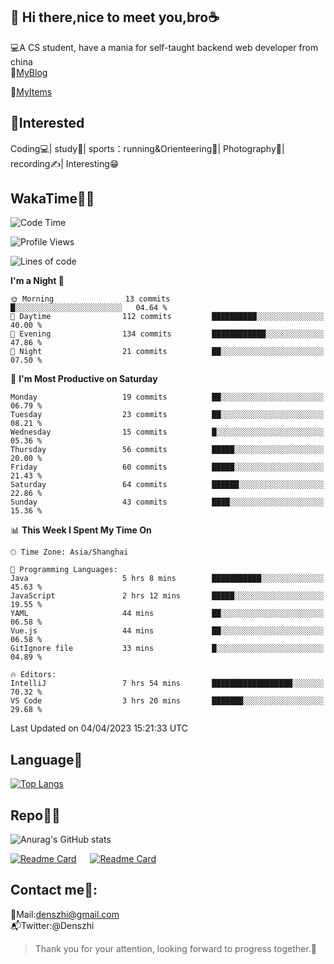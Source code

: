 👋 Hi there,nice to meet you,bro☕
---
💻A CS student, have a mania for self-taught backend web developer from china   
📌[MyBlog](https://github.com/HealUP/MyBlog)

📌[MyItems](https://healup.github.io/)

 <!-- waka-box start -->
 <!-- waka-box end -->
 
🧲**Interested**
--
Coding💻| study📖| sports：running&Orienteering🏃‍| Photography📸| recording✍️| Interesting😁

WakaTime👨‍💻
---
<!--START_SECTION:waka-->
![Code Time](http://img.shields.io/badge/Code%20Time-21%20hrs%2031%20mins-blue)

![Profile Views](http://img.shields.io/badge/Profile%20Views-353-blue)

![Lines of code](https://img.shields.io/badge/From%20Hello%20World%20I%27ve%20Written-148.8%20thousand%20lines%20of%20code-blue)

**I'm a Night 🦉** 

```text
🌞 Morning                13 commits          █░░░░░░░░░░░░░░░░░░░░░░░░   04.64 % 
🌆 Daytime                112 commits         ██████████░░░░░░░░░░░░░░░   40.00 % 
🌃 Evening                134 commits         ████████████░░░░░░░░░░░░░   47.86 % 
🌙 Night                  21 commits          ██░░░░░░░░░░░░░░░░░░░░░░░   07.50 % 
```
📅 **I'm Most Productive on Saturday** 

```text
Monday                   19 commits          ██░░░░░░░░░░░░░░░░░░░░░░░   06.79 % 
Tuesday                  23 commits          ██░░░░░░░░░░░░░░░░░░░░░░░   08.21 % 
Wednesday                15 commits          █░░░░░░░░░░░░░░░░░░░░░░░░   05.36 % 
Thursday                 56 commits          █████░░░░░░░░░░░░░░░░░░░░   20.00 % 
Friday                   60 commits          █████░░░░░░░░░░░░░░░░░░░░   21.43 % 
Saturday                 64 commits          ██████░░░░░░░░░░░░░░░░░░░   22.86 % 
Sunday                   43 commits          ████░░░░░░░░░░░░░░░░░░░░░   15.36 % 
```


📊 **This Week I Spent My Time On** 

```text
🕑︎ Time Zone: Asia/Shanghai

💬 Programming Languages: 
Java                     5 hrs 8 mins        ███████████░░░░░░░░░░░░░░   45.63 % 
JavaScript               2 hrs 12 mins       █████░░░░░░░░░░░░░░░░░░░░   19.55 % 
YAML                     44 mins             ██░░░░░░░░░░░░░░░░░░░░░░░   06.58 % 
Vue.js                   44 mins             ██░░░░░░░░░░░░░░░░░░░░░░░   06.58 % 
GitIgnore file           33 mins             █░░░░░░░░░░░░░░░░░░░░░░░░   04.89 % 

🔥 Editors: 
IntelliJ                 7 hrs 54 mins       ██████████████████░░░░░░░   70.32 % 
VS Code                  3 hrs 20 mins       ███████░░░░░░░░░░░░░░░░░░   29.68 % 
```


 Last Updated on 04/04/2023 15:21:33 UTC
<!--END_SECTION:waka-->

Language🚀
---
[![Top Langs](https://github-readme-stats.vercel.app/api/top-langs/?username=HealUP&layout=compact&hide_border=true)](https://github.com/HealUP)

Repo🧑‍💻
---
![Anurag's GitHub stats](https://github-readme-stats.vercel.app/api?username=HealUP&count_private=true&show_icons=true&theme=gruvbox&hide_border=true) 

[![Readme Card](https://github-readme-stats.vercel.app/api/pin/?username=HealUP&repo=InternetEy&theme=transparent)](https://github.com/HealUP/InternetEy) &emsp;
[![Readme Card](https://github-readme-stats.vercel.app/api/pin/?username=HealUP&repo=CampusExperience&theme=transparent)](https://github.com/HealUP/CampusExperience)


Contact me📱:
---
📮Mail:denszhi@gmail.com  
📬Twitter:@Denszhi  

> Thank you for your attention, looking forward to progress together.🎉
